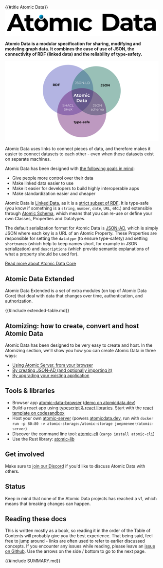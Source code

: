 {{#title Atomic Data}}
![# Atomic Data Docs - Overview](assets/atomic_data_logo_stroke.svg)

**Atomic Data is a modular specification for sharing, modifying and modeling graph data. It combines the ease of use of JSON, the connectivity of RDF (linked data) and the reliability of type-safety.**

![Venn diagram showing Atomic Data is the combination of JSON, RDF and Type-Safety](assets/venn.svg)

Atomic Data uses links to connect pieces of data, and therefore makes it easier to connect datasets to each other - even when these datasets exist on separate machines.

Atomic Data has been designed with [the following goals in mind](motivation.md):

- Give people more control over their data
- Make linked data easier to use
- Make it easier for developers to build highly interoperable apps
- Make standardization easier and cheaper

Atomic Data is [Linked Data](https://ontola.io/what-is-linked-data/), as it is a [strict subset of RDF](interoperability/rdf.md).
It is type-safe (you know if something is a `string`, `number`, `date`, `URL`, etc.) and extensible through [Atomic Schema](schema/intro.md), which means that you can re-use or define your own Classes, Properties and Datatypes.

The default serialization format for Atomic Data is [JSON-AD](core/json-ad.md), which is simply JSON where each key is a URL of an Atomic Property.
These Properties are responsible for setting the `datatype` (to ensure type-safety) and setting `shortnames` (which help to keep names short, for example in JSON serialization) and `descriptions` (which provide semantic explanations of what a property should be used for).

[Read more about Atomic Data Core](core/concepts.md)

## Atomic Data Extended

Atomic Data Extended is a set of extra modules (on top of Atomic Data Core) that deal with data that changes over time, authentication, and authorization.

{{#include extended-table.md}}

## Atomizing: how to create, convert and host Atomic Data

Atomic Data has been designed to be very easy to create and host.
In the Atomizing section, we'll show you how you can create Atomic Data in three ways:

- [Using Atomic Server, from your browser](atomicserver/intro.md)
- [By creating JSON-AD (and optionally importing it)](create-json-ad.md)
- [By upgrading your existing application](interoperability/upgrade.md)

## Tools & libraries

- Browser app [atomic-data-browser](https://github.com/atomicdata-dev/atomic-data-browser) ([demo on atomicdata.dev](https://atomicdata.dev))
- Build a react app using [typescript & react libraries](https://github.com/atomicdata-dev/atomic-data-browser). Start with the [react template on codesandbox](https://codesandbox.io/s/atomic-data-react-template-4y9qu?file=/src/MyResource.tsx)
- Host your own [atomic-server](https://github.com/atomicdata-dev/atomic-server) (powers [atomicdata.dev](https://atomicdata.dev), run with `docker run -p 80:80 -v atomic-storage:/atomic-storage joepmeneer/atomic-server`)
- Discover the command line tool: [atomic-cli](https://github.com/atomicdata-dev/atomic-server) (`cargo install atomic-cli`)
- Use the Rust library: [atomic-lib](https://github.com/atomicdata-dev/atomic-server)

## Get involved

Make sure to [join our Discord](https://discord.gg/a72Rv2P) if you'd like to discuss Atomic Data with others.

## Status

Keep in mind that none of the Atomic Data projects has reached a v1, which means that breaking changes can happen.

## Reading these docs

This is written mostly as a book, so reading it in the order of the Table of Contents will probably give you the best experience.
That being said, feel free to jump around - links are often used to refer to earlier discussed concepts.
If you encounter any issues while reading, please leave an [issue on Github](https://github.com/ontola/atomic-data/issues).
Use the arrows on the side / bottom to go to the next page.

{{#include SUMMARY.md}}
